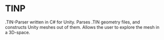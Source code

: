 # TINP
.TIN-Parser written in C# for Unity.
Parses .TIN geometry files, and constructs Unity meshes out of them.
Allows the user to explore the mesh in a 3D-space.
